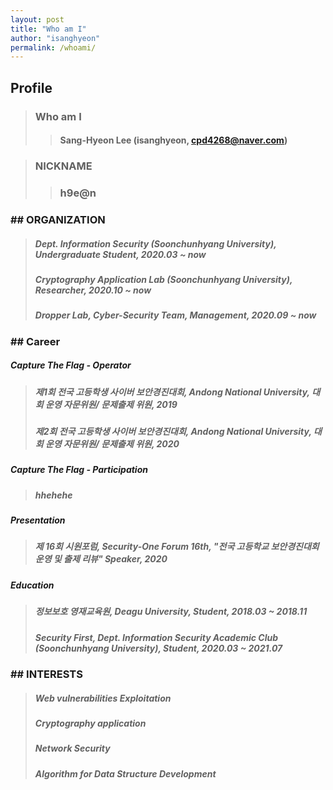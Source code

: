 ```yaml
---
layout: post
title: "Who am I"
author: "isanghyeon"
permalink: /whoami/
---
```



## Profile
> ### Who am I 
>> #### Sang-Hyeon Lee (isanghyeon, cpd4268@naver.com)

> ### NICKNAME 
>> ### h9e@n

### ## ORGANIZATION
> #####  **Dept. Information Security (Soonchunhyang University)**, Undergraduate Student, 2020.03 ~ now
> #####  **Cryptography Application Lab (Soonchunhyang University)**, Researcher, 2020.10 ~ now
> #####  **Dropper Lab**, Cyber-Security Team, Management, 2020.09 ~ now

### ## Career
##### **Capture The Flag - Operator**
> ##### 제1회 전국 고등학생 사이버 보안경진대회, Andong National University, 대회 운영 자문위원/ 문제출제 위원, 2019
> ##### 제2회 전국 고등학생 사이버 보안경진대회, Andong National University, 대회 운영 자문위원/ 문제출제 위원, 2020

##### **Capture The Flag - Participation**
> ##### hhehehe

##### **Presentation**
> ##### 제 16회 시원포럼, Security-One Forum 16th, "전국 고등학교 보안경진대회 운영 및 출제 리뷰" Speaker, 2020

##### **Education**
> ##### 정보보호 영재교육원, Deagu University, Student, 2018.03 ~ 2018.11
> ##### Security First, Dept. Information Security Academic Club (Soonchunhyang University), Student, 2020.03 ~ 2021.07

### ## INTERESTS
> ##### Web vulnerabilities Exploitation
> ##### Cryptography application
> ##### Network Security
> ##### Algorithm for Data Structure Development
